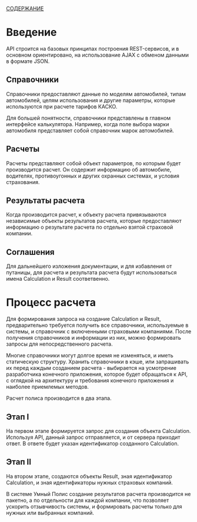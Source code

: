 [СОДЕРЖАНИЕ](README.md)

# Введение

API строится на базовых принципах построения REST-сервисов, и в основном ориентировано, на использование AJAX с обменом данными в формате JSON.

## Справочники

Справочники предоставляют данные по моделям автомобилей, типам автомобилей, целям использования и другие параметры, которые используются при расчете тарифов КАСКО.

Для большей понятности, справочники представлены в главном интерфейсе калькулятора. Например, когда поле выбора марки автомобиля представляет собой справочник марок автомобилей.

## Расчеты

Расчеты представляют собой объект параметров, по которым будет производится расчет. Он содержит информацию об автомобиле, водителях, противоугонных и других охранных системах, и условия страхования.

## Результаты расчета

Когда производится расчет, к объекту расчета привязываются независимые объекты результатов расчета, которые предоставляют информацию о результате расчета по отдельно взятой страховой компании.

## Соглашения

Для дальнейшего изложения документации, и для избавления от путаницы, для расчета и результата расчета будут использоваться имена Calculation и Result соответвенно.

# Процесс расчета

Для формирования запроса на создание Calculation и Result, предварительно требуется получить все справочники, используемые в системы, и справочник с включенными страховыми компаниями. После получения справочников и информации из них, можно формировать запросы для непосредственного расчета.

Многие справочники могут долгое время не изменяться, и иметь статическую структуру. Хранить справочники в кэше, или запрашивать их перед каждым созданием расчета - выбирается на усмотрение разработчика конечного приложения, которое будет обращаться к API, с оглядкой на архитектуру и требования конечного приложения и наиболее приемлемых методов.

Расчет полиса производится в два этапа.

## Этап I

На первом этапе формируется запрос для создания объекта Calculation. Используя API, данный запрос отправляется, и от сервера приходит ответ. В ответе будет указан идентификатор созданного Calculation.

## Этап II

На втором этапе, создаются объекты Result, зная идентификатор Calculation, и зная идентификаторы нужных страховых компаний.

В системе Умный Полис создание результатов расчета производится не пакетно, а по отдельности для каждой компании, что позволяет ускорить отзывчивость системы, и формировать расчеты только для нужных или выбранных компаний.
